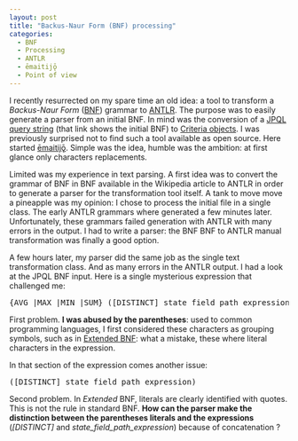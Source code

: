 ```yaml
---
layout: post 
title: "Backus-Naur Form (BNF) processing"
categories:
  - BNF
  - Processing
  - ANTLR
  - ēmaitijǭ
  - Point of view
---
```

<div itemprop="about" itemscope itemtype="http://schema.org/SoftwareApplication">
<p>
I recently resurrected on my spare time an old idea: a tool to transform a <em>Backus-Naur Form</em> (<a href="http://en.wikipedia.org/wiki/Backus%E2%80%93Naur_Form">BNF</a>) grammar to <a href="http://www.antlr.org/">ANTLR</a>. The purpose was to easily generate a parser from an initial BNF. In mind was the conversion of a <a href="http://docs.oracle.com/javaee/6/tutorial/doc/bnbuf.html">JPQL query string</a> (that link shows the initial BNF) to <a href="http://docs.oracle.com/javaee/6/tutorial/doc/gjitv.html">Criteria objects</a>. I was previously surprised not to find such a tool available as open source. Here started <a href="https://github.com/bdulac/emaitijo/">ēmaitijǭ</a>. Simple was the idea, humble was the ambition: at first glance only characters replacements.
</p>
<p>
Limited was my experience in text parsing. A first idea was to convert the grammar of BNF in BNF available in the Wikipedia article to ANTLR in order to generate a parser for the transformation tool itself. A tank to move move a pineapple was my opinion: I chose to process the initial file in a single class. The early ANTLR grammars where generated a few minutes later. Unfortunately, these grammars failed generation with ANTLR with many errors in the output. I had to write a parser: the BNF BNF to ANTLR manual transformation was finally a good option. 
</p>
<p>
A few hours later, my parser did the same job as the single text transformation class. And as many errors in the ANTLR output. I had a look at the JPQL BNF input. Here is a single mysterious expression that challenged me:
</p>
<pre>{AVG |MAX |MIN |SUM} ([DISTINCT] state_field_path_expression) | COUNT ([DISTINCT] identification_variable | state_field_path_expression | single_valued_association_path_expression)
</pre>
<p>
First problem. <b>I was abused by the parentheses</b>: used to common programming languages, I first considered these characters as grouping symbols, such as in <a href="http://en.wikipedia.org/wiki/Extended_Backus%E2%80%93Naur_Form">Extended BNF</a>: what a mistake, these where literal characters in the expression. 
</p>
<p>
In that section of the expression comes another issue:
</p>
<pre>([DISTINCT] state_field_path_expression)</pre>
<p>Second problem. In <em>Extended</em> BNF, literals are clearly identified with quotes. This is not the rule in standard BNF. <b>How can the parser make the distinction between the parentheses literals and the expressions</b> (<em>[DISTINCT]</em> and <em>state_field_path_expression</em>) because of concatenation ?
</p>
</div>
